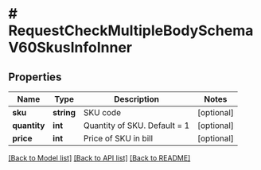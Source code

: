 # # RequestCheckMultipleBodySchemaV60SkusInfoInner

## Properties

Name | Type | Description | Notes
------------ | ------------- | ------------- | -------------
**sku** | **string** | SKU code | [optional]
**quantity** | **int** | Quantity of SKU. Default &#x3D; 1 | [optional]
**price** | **int** | Price of SKU in bill | [optional]

[[Back to Model list]](../../README.md#models) [[Back to API list]](../../README.md#endpoints) [[Back to README]](../../README.md)
